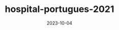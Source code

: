 ---
layout: note-image
parent: ..
title: hospital-portugues-2021
date: 2023-10-04
metatitle: Hospital Português
categories: imagem, hospital português, warp
description: Vista aérea do Hospital Português em 2021
year: 2021
cover-image: https://www.historiadorecife.com/notas/images/images/hospital-portugues-2021.jpg
---